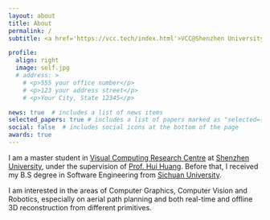 ```yaml
---
layout: about
title: About
permalink: /
subtitle: <a href='https://vcc.tech/index.html'>VCC@Shenzhen University</a>

profile:
  align: right
  image: self.jpg
  # address: >
    # <p>555 your office number</p>
    # <p>123 your address street</p>
    # <p>Your City, State 12345</p>

news: true  # includes a list of news items
selected_papers: true # includes a list of papers marked as "selected={true}"
social: false  # includes social icons at the bottom of the page
awards: true
---
```


I am a master student in [Visual Computing Research Centre](https://vcc.tech/index.html) at [Shenzhen University](https://en.szu.edu.cn/), under the supervision of [Prof. Hui Huang](https://vcc.tech/~huihuang). Before that, I received my B.S degree in Software Engineering from [Sichuan University](https://en.scu.edu.cn/).

I am interested in the areas of Computer Graphics, Computer Vision and Robotics, especially on aerial path planning and both real-time and offline 3D reconstruction from different primitives.
